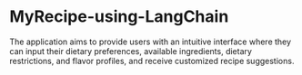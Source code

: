 # MyRecipe-using-LangChain

The application aims to provide users with an intuitive interface where they can input their dietary preferences, available ingredients, dietary restrictions, and flavor profiles, and receive customized recipe suggestions. 
